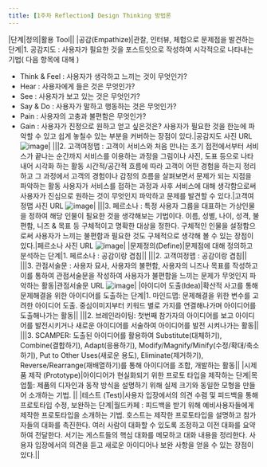 ```yaml
---
title: [1주차 Reflection] Design Thinking 방법론
---
```


|단계|정의|활용 Tool||
|공감(Empathize)|관찰, 인터뷰, 체험으로 문제점을 발견하는 단계|1. 공감지도 : 사용자가 필요한 것을 포스트잇으로 작성하여 시각적으로 나타내는 기법( 다음 항목에 대해 )
* Think & Feel : 사용자가 생각하고 느끼는 것이 무엇인가?
* Hear : 사용자에게 들은 것은 무엇인가?
* See : 사용자가 보고 있는 것은 무엇인가?
* Say & Do : 사용자가 말하고 행동하는 것은 무엇인가?
* Pain : 사용자의 고충과 불편함은 무엇인가?
* Gain : 사용자가 진정으로 원하고 얻고 싶은것은?
사용자가 필요한 것을 한눈에 파악할 수 있고 쉽게 놓칠수 있는 부분을 커버하는 장점이 있다.|공감지도 사진 URL
![image](https://user-images.githubusercontent.com/29854777/50471300-5807f780-09f7-11e9-9888-9e8f96841006.png)|
|||2. 고객여정맵 : 고객이 서비스와 처음 만나는 초기 접전에서부터 서비스가 끝나는 순간까지 서비스를 이용하는 과정을 그림이나 사진, 도표 등으로 나타내어 시각화 하는 활동
시간적/공간적 흐름에 따라 고객이 어떤 경험을 하는지 정리하고 그 과정에서 고객의 경험이나 감정의 흐름을 살펴보면서 문제가 되는 지점을 파악하는 활동
사용자가 서비스를 접하는 과정과 사후 서비스에 대해 생각함으로써 사용자가 진심으로 원하는 것이 무엇인지 파악하고 문제를 발견할 수 있다.|고객여정맵 사진 URL
![image](https://user-images.githubusercontent.com/29854777/50471397-b634da80-09f7-11e9-848e-ae549e3f758d.png)|
|||3. 페르소나 : 특정 사용자 그룹을 대표하는 가상인물을 정하여 해당 인물이 필요한 것을 생각해보는 기법이다.  이름, 성별, 나이, 성격, 불편함, 니즈 & 목표 등 구체적이고 명확한 대상을 정한다. 구체적인 인물을 설정함으로써 사용자가 느끼는 불편함과 필요한 것도 구체적으로 생각해 볼 수 있는 장점이 있다.|페르소나 사진 URL
![image](https://user-images.githubusercontent.com/29854777/50471348-84237880-09f7-11e9-9075-454fe088a8e0.png)|
|문제정의(Define)|문제점에 대해 정의하고 분석하는 단계|1. 페르소나 : 공감이랑 겹침||
|||2. 고객여정맵 : 공감이랑 겹침||
|||3. 관점서술문 : 사용자 묘사, 사용자의 불편함, 사용자의 니즈나 목표를 작성하고 이를 통하여 관점서술문을 작성하여 사용자가 불편함을 느끼는 문제가 무엇인지 파악하는 활동|관점서술문 URL
![image](https://user-images.githubusercontent.com/29854777/50471575-a9fd4d00-09f8-11e9-8476-9d94fc9cb9b2.png)|
|아이디어 도출(Idea)|확산적 사고를 통해 문제해결을 위한 아이디어를 도출하는 단계|1. 마인드맵: 문제해결을 위한 변수를 고려한 아이디어 도출. 중심이미지부터 키워드 별로 가지를 연결해나가며 아이디어를 도출해나가는 활동||
|||2. 브레인라이팅: 첫번째 참가자의 아이디어를 보고 아이디어를 발전시키거나 새로운 아이디어를 서술하여 아이디어를 발전 시켜나가는 활동||
|||3. SCAMPER: 도출된 아이디어를 활용하여 Substitute(대체하기), Combine(결합하기), Adapt(응용하기), Modify/Magnify/Minify(수정/확대/축소하기), Put to Other Uses(새로운 용도), Eliminate(제거하기), Reverse/Rearrange(재배열하기)를 통해 아이디어를 조합, 개발하는 활동||
|시제품 제작 (Prototype)|아이디어가 현실화되기 위한 프로토 타입을 제작하는 단계|목업툴: 제품의 디자인과 동작 방식을 설명하기 위해 실제 크기와 동일한 모형을 만들어 소개하는 기법. ||
|테스트 (Test)|사용자 입장에서의 의견 수렴 및 피드백을 통해 프로토타입 수정, 보완하는 단계|월드카페 : 피드백을 받기 위해 예비사용자들에게 제작한 프로토타입을 소개하는 기법. 호스트는 제작한 프로토타입을 설명하고 참가자들의 대화를 촉진한다. 여러 사람이 대화할 수 있도록 조정하고 이전 대화를 요약하여 전달한다. 서기는 게스트들의 핵심 대화를 메모하고 대화 내용을 정리한다. 사용자 입장에서의 의견을 듣고 새로운 아이디어나 보완 사항을 얻을 수 있는 장점이 있다.||

